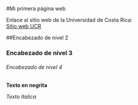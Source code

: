 #Mi primera página web

Enlace al sitio web de la Universidad de Costa Rica:  
[Sitio web UCR](https://www.ucr.ac.cr/)  

##Encabezado de nivel 2
### Encabezado de nivel 3
###### Encabezado de nivel  4
**Texto en negrita**

*Texto Italica*

